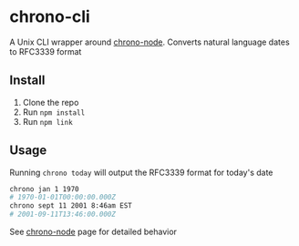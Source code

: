 # chrono-cli

A Unix CLI wrapper around [chrono-node](https://github.com/wanasit/chrono). Converts
natural language dates to RFC3339 format

## Install

1. Clone the repo
2. Run `npm install`
3. Run `npm link`

## Usage

Running `chrono today` will output the RFC3339 format for today's date


```bash
chrono jan 1 1970
# 1970-01-01T00:00:00.000Z
chrono sept 11 2001 8:46am EST
# 2001-09-11T13:46:00.000Z
```

See [chrono-node](https://github.com/wanasit/chrono) page for detailed behavior
